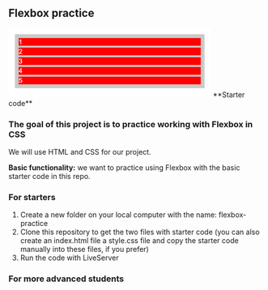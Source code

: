 ## Flexbox practice

<img src="/starter_code.png" width="400"  />  
**Starter code**

### The goal of this project is to practice working with Flexbox in CSS

We will use HTML and CSS for our project.

**Basic functionality:** we want to practice using Flexbox with the basic starter code in this repo.

### For starters

1. Create a new folder on your local computer with the name: flexbox-practice
1. Clone this repository to get the two files with starter code (you can also create an index.html file a style.css file and copy the starter code manually into these files, if you prefer)
1. Run the code with LiveServer



### For more advanced students


